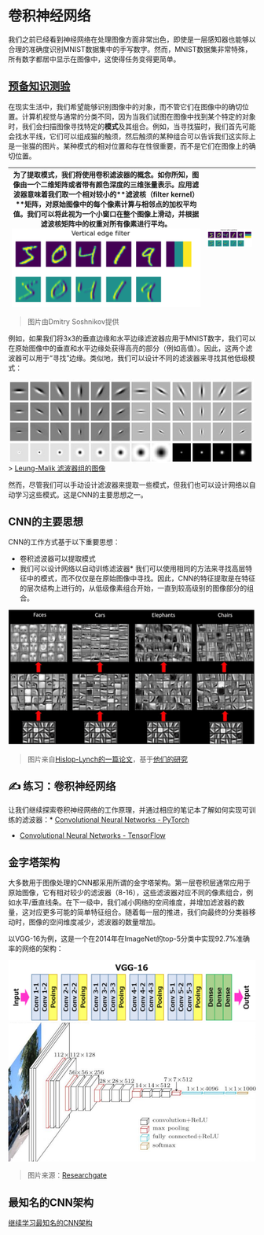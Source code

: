 # 卷积神经网络

我们之前已经看到神经网络在处理图像方面非常出色，即使是一层感知器也能够以合理的准确度识别MNIST数据集中的手写数字。然而，MNIST数据集非常特殊，所有数字都居中显示在图像中，这使得任务变得更简单。

## [预备知识测验](https://red-field-0a6ddfd03.1.azurestaticapps.net/quiz/107)

在现实生活中，我们希望能够识别图像中的对象，而不管它们在图像中的确切位置。计算机视觉与通常的分类不同，因为当我们试图在图像中找到某个特定的对象时，我们会扫描图像寻找特定的**模式**及其组合。例如，当寻找猫时，我们首先可能会找水平线，它们可以组成猫的触须，然后触须的某种组合可以告诉我们这实际上是一张猫的图片。某种模式的相对位置和存在性很重要，而不是它们在图像上的确切位置。

为了提取模式，我们将使用**卷积滤波器**的概念。如你所知，图像由一个二维矩阵或者带有颜色深度的三维张量表示。应用滤波器意味着我们取一个相对较小的**滤波核（filter kernel）**矩阵，对原始图像中的每个像素计算与相邻点的加权平均值。我们可以将此视为一个小窗口在整个图像上滑动，并根据滤波核矩阵中的权重对所有像素进行平均。![垂直边缘滤镜](images/filter-vert.png) | ![水平边缘滤镜](images/filter-horiz.png)
----|----

> 图片由Dmitry Soshnikov提供

例如，如果我们将3x3的垂直边缘和水平边缘滤波器应用于MNIST数字，我们可以在原始图像中的垂直和水平边缘处获得高亮的部分（例如高值）。因此，这两个滤波器可以用于“寻找”边缘。类似地，我们可以设计不同的滤波器来寻找其他低级模式：

<img src="images/lmfilters.jpg" width="500" align="center"/>> [Leung-Malik 滤波器组的图像](https://www.robots.ox.ac.uk/~vgg/research/texclass/filters.html)

然而，尽管我们可以手动设计滤波器来提取一些模式，但我们也可以设计网络以自动学习这些模式。这是CNN的主要思想之一。

## CNN的主要思想

CNN的工作方式基于以下重要思想：

* 卷积滤波器可以提取模式
* 我们可以设计网络以自动训练滤波器* 我们可以使用相同的方法来寻找高层特征中的模式，而不仅仅是在原始图像中寻找。因此，CNN的特征提取是在特征的层次结构上进行的，从低级像素组合开始，一直到较高级别的图像部分的组合。

![分层特征提取](images/FeatureExtractionCNN.png)

> 图片来自[Hislop-Lynch的一篇论文](https://www.semanticscholar.org/paper/Computer-vision-based-pedestrian-trajectory-Hislop-Lynch/26e6f74853fc9bbb7487b06dc2cf095d36c9021d)，基于[他们的研究](https://dl.acm.org/doi/abs/10.1145/1553374.1553453)

## ✍️ 练习：卷积神经网络

让我们继续探索卷积神经网络的工作原理，并通过相应的笔记本了解如何实现可训练的滤波器：* [Convolutional Neural Networks - PyTorch](ConvNetsPyTorch.ipynb)
* [Convolutional Neural Networks - TensorFlow](ConvNetsTF.ipynb)

## 金字塔架构

大多数用于图像处理的CNN都采用所谓的金字塔架构。第一层卷积层通常应用于原始图像，它有相对较少的滤波器（8-16），这些滤波器对应不同的像素组合，例如水平/垂直线条。在下一级中，我们减小网络的空间维度，并增加滤波器的数量，这对应更多可能的简单特征组合。随着每一层的推进，我们向最终的分类器移动时，图像的空间维度减少，滤波器的数量增加。

以VGG-16为例，这是一个在2014年在ImageNet的top-5分类中实现92.7%准确率的网络的架构：

![ImageNet Layers](images/vgg-16-arch1.jpg)![ImageNet金字塔](images/vgg-16-arch.jpg)

> 图片来源：[Researchgate](https://www.researchgate.net/figure/Vgg16-model-structure-To-get-the-VGG-NIN-model-we-replace-the-2-nd-4-th-6-th-7-th_fig2_335194493)

## 最知名的CNN架构

[继续学习最知名的CNN架构](CNN_Architectures.md)
